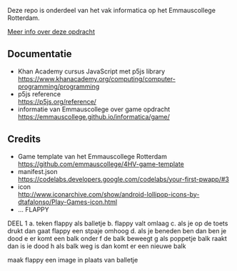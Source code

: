 Deze repo is onderdeel van het vak informatica op het Emmauscollege Rotterdam.

[Meer info over deze opdracht](https://informatica.emmauscollege.nl/)

## Documentatie
- Khan Academy cursus JavaScript met p5js library <br>
https://www.khanacademy.org/computing/computer-programming/programming
- p5js reference <br>
https://p5js.org/reference/
- informatie van Emmauscollege over game opdracht <br>
https://emmauscollege.github.io/informatica/game/

## Credits
- Game template van het Emmauscollege Rotterdam <br>
        https://github.com/emmauscollege/4HV-game-template
- manifest.json <br>
        https://codelabs.developers.google.com/codelabs/your-first-pwapp/#3
- icon <br>
        http://www.iconarchive.com/show/android-lollipop-icons-by-dtafalonso/Play-Games-icon.html
- ...
FLAPPY

DEEL 1
a. teken flappy als balletje
b. flappy valt omlaag
c. als je op de toets drukt dan gaat flappy een stpaje omhoog
d. als je beneden ben dan ben je dood
e er komt een balk onder
f de balk beweegt
g als poppetje balk raakt dan is ie dood
h als balk weg is dan komt er een nieuwe balk




maak flappy een image in plaats van balletje
